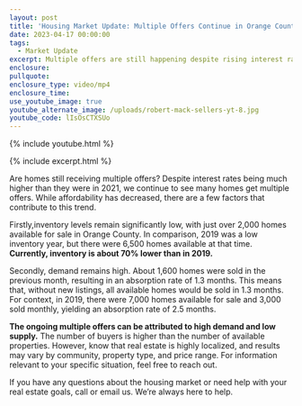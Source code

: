 ```yaml
---
layout: post
title: 'Housing Market Update: Multiple Offers Continue in Orange County'
date: 2023-04-17 00:00:00
tags:
  - Market Update
excerpt: Multiple offers are still happening despite rising interest rates.
enclosure:
pullquote:
enclosure_type: video/mp4
enclosure_time:
use_youtube_image: true
youtube_alternate_image: /uploads/robert-mack-sellers-yt-8.jpg
youtube_code: lIsOsCTXSUo
---
```

{% include youtube.html %}

{% include excerpt.html %}

Are homes still receiving multiple offers? Despite interest rates being much higher than they were in 2021, we continue to see many homes get multiple offers. While affordability has decreased, there are a few factors that contribute to this trend.&nbsp;

Firstly,inventory levels remain significantly low, with just over 2,000 homes available for sale in Orange County. In comparison, 2019 was a low inventory year, but there were 6,500 homes available at that time. **Currently, inventory is about 70% lower than in 2019.**

Secondly, demand remains high. About 1,600 homes were sold in the previous month, resulting in an absorption rate of 1.3 months. This means that, without new listings, all available homes would be sold in 1.3 months. For context, in 2019, there were 7,000 homes available for sale and 3,000 sold monthly, yielding an absorption rate of 2.5 months.

**The ongoing multiple offers can be attributed to high demand and low supply.** The number of buyers is higher than the number of available properties. However, know that real estate is highly localized, and results may vary by community, property type, and price range. For information relevant to your specific situation, feel free to reach out.

If you have any questions about the housing market or need help with your real estate goals, call or email us. We’re always here to help.